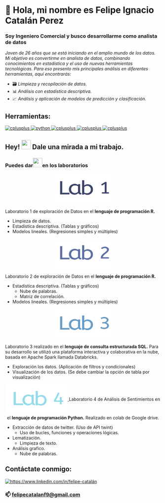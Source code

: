 <h1 align="left"> 👋 Hola, mi nombre es Felipe Ignacio Catalán Perez</h1>
<h3 align="left">Soy Ingeniero Comercial y busco desarrollarme como analista de datos</h3>

*Joven de 26 años que se está iniciando en el amplio mundo de los datos. Mi objetivo es convertirme en analista de datos, combinando conocimientos en estadística y el uso de nuevas herramientas tecnológicas. Para eso presento mis principales análisis en diferentes herramientas, aquí encontrarás:*

- :card_file_box: *Limpieza y recopilación de datos.*
- :bar_chart: *Análisis con estadística descriptiva.*
- :chart_with_upwards_trend: *Análisis y aplicación de modelos de predicción y clasificación.*

<h2 align="left">Herramientas:</h2>

<p align="left"> 
<a href="https://www.rstudio.com/" target="_blank" rel="noreferrer"> <img src="https://www.rstudio.com/assets/img/logo.svg" alt="cplusplus" width="85" height="85"/> </a> 
<a href="https://www.python.org" target="_blank" rel="noreferrer"> <img src="https://upload.wikimedia.org/wikipedia/commons/f/f8/Python_logo_and_wordmark.svg" alt="python" width="145" height="50"/> </a> 
<a href="https://github.com/FelipeCatalanPerez" target="_blank" rel="noreferrer"> <img src="https://uxwing.com/wp-content/themes/uxwing/download/file-and-folder-type/sql-icon.png" alt="cplusplus" width="40" height="40"/> </a> 
<a href="https://markdown.es/" target="_blank" rel="noreferrer"> <img src="https://www.svgrepo.com/show/347160/markdown.svg" alt="cplusplus" width="110" height="60"/> </a> 
<a href="https://powerbi.microsoft.com/es-es/guidedtour/power-platform/power-bi/1/1" target="_blank" rel="noreferrer"> <img src="https://www.vectorlogo.zone/logos/microsoft_powerbi/microsoft_powerbi-ar21.png" alt="cplusplus" width="110" height="60"/> </a> 
</p>

## Hey! <img src="https://www.gifss.com/cuerpo-humano/ojos/images/gif-ojos-5.gif" width="30" height="30" /> Dale una mirada a mi trabajo.

### Puedes dar<img src="https://media.tenor.com/MlHKXX_Uh40AAAAC/klick-click.gif" width="30" height="30" />en los laboratorios

<p align="center">
<a 
href="https://felipecatalanperez.github.io/Laboratorio_1/" 
target="blank"><img align="center" 
src="https://raw.githubusercontent.com/FelipeCatalanPerez/FelipeCatalanPerez/main/Laboratorio1.gif" 
alt="https://felipecatalanperez.github.io/Laboratorio_1/" height="100" width="200" /> </a> 

Laboratorio 1 de exploración de Datos en el <strong>lenguaje de programación R.</strong>

- Limpieza de datos.
- Estadística descriptiva. (Tablas y gráficos)
- Modelos lineales. (Regresiones simples y múltiples)
</p>

<p align="center">
<a 
href="https://felipecatalanperez.github.io/Laboratorio2/" 
target="blank"><img align="center" 
src="https://raw.githubusercontent.com/FelipeCatalanPerez/FelipeCatalanPerez/main/Laboratorio2.gif" 
alt="https://felipecatalanperez.github.io/Laboratorio2/" height="100" width="200" /> </a> 

Laboratorio 2 de exploración de Datos en el <strong>lenguaje de programación R.</strong> 

- Estadística descriptiva. (Tablas y gráficos)
  - Nube de palabras.
  - Matriz de correlación.
- Modelos lineales. (Regresiones simples y múltiples)
</p>

<p align="center">
<a 
href="https://felipecatalanperez.github.io/Databricks_SQL/" 
target="blank"><img align="center" 
src="https://raw.githubusercontent.com/FelipeCatalanPerez/FelipeCatalanPerez/main/Laboratorio3.gif" 
alt="https://felipecatalanperez.github.io/Databricks_SQL/" height="100" width="200" /> </a>

Laboratorio 3 realizado en el <strong>lenguaje de consulta estructurada SQL.</strong> Para su desarrollo se utilizó una plataforma interactiva y colaborativa en la nube, basada en Apache Spark llamada Databricks.

-	Exploración los datos. (Aplicación de filtros y condicionales)
-	Visualización de los datos. (Se debe cambiar la opción de tabla por visualización)
</p>

<p align="center">
<a 
href="https://colab.research.google.com/drive/19p5Zx6v-Lpv4tjDshJ14aGLJp0e50u2M#scrollTo=TghDDREo-qNp" 
target="blank"><img align="center" 
src="https://raw.githubusercontent.com/FelipeCatalanPerez/FelipeCatalanPerez/main/Laboratorio4.gif" 
alt="https://colab.research.google.com/drive/19p5Zx6v-Lpv4tjDshJ14aGLJp0e50u2M#scrollTo=TghDDREo-qNp" height="100" width="200" /> </a>
Laboratorio 4 de Análisis de Sentimientos en el <strong>lenguaje de programación Python.</strong> Realizado en colab de Google drive.

- Extracción de datos de twitter. (Uso de API twint)
  - Uso de bucles, funciones y operaciones lógicas.
- Lematización.
  - Limpieza de texto.
- Análisis grafico.
  - Nube de palabras.
</p>

<h2 align="left">Contáctate conmigo:</h2>
<p align="left">
<a href="https://www.linkedin.com/in/felipe-catalán" target="blank"><img align="center" src="https://raw.githubusercontent.com/rahuldkjain/github-profile-readme-generator/master/src/images/icons/Social/linked-in-alt.svg" alt="https://www.linkedin.com/in/felipe-catalán" height="40" width="45" /></a>
</p>

### 📫 **felipecatalanf9@gmail.com**
